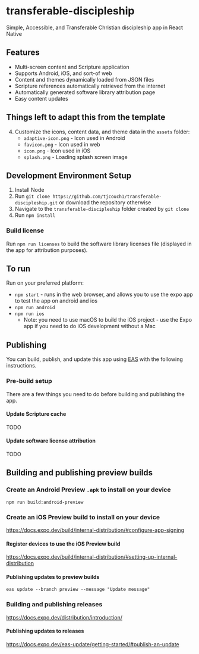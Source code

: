 # transferable-discipleship
Simple, Accessible, and Transferable Christian discipleship app in React Native

## Features

- Multi-screen content and Scripture application
- Supports Android, iOS, and sort-of web
- Content and themes dynamically loaded from JSON files
- Scripture references automatically retrieved from the internet
- Automatically generated software library attribution page
- Easy content updates

## Things left to adapt this from the template

4. Customize the icons, content data, and theme data in the `assets` folder:
    - `adaptive-icon.png` - Icon used in Android
    - `favicon.png` - Icon used in web
    - `icon.png` - Icon used in iOS
    - `splash.png` - Loading splash screen image

## Development Environment Setup

1. Install Node
2. Run `git clone https://github.com/tjcouch1/transferable-discipleship.git` or download the repository otherwise
3. Navigate to the `transferable-discipleship` folder created by `git clone`
4. Run `npm install`

### Build license 

Run `npm run licenses` to build the software library licenses file (displayed in the app for attribution purposes).

## To run

Run on your preferred platform:

- `npm start` - runs in the web browser, and allows you to use the expo app to test the app on android and ios
- `npm run android`
- `npm run ios`
   - Note: you need to use macOS to build the iOS project - use the Expo app if you need to do iOS development without a Mac

## Publishing

You can build, publish, and update this app using [EAS](https://docs.expo.dev/eas/) with the following instructions.

### Pre-build setup

There are a few things you need to do before building and publishing the app.

#### Update Scripture cache

TODO

#### Update software license attribution

TODO

## Building and publishing preview builds

### Create an Android Preview `.apk` to install on your device

`npm run build:android-preview`

### Create an iOS Preview build to install on your device

https://docs.expo.dev/build/internal-distribution/#configure-app-signing

#### Register devices to use the iOS Preview build

https://docs.expo.dev/build/internal-distribution/#setting-up-internal-distribution

#### Publishing updates to preview builds

`eas update --branch preview --message "Update message"`

### Building and publishing releases

https://docs.expo.dev/distribution/introduction/

#### Publishing updates to releases

https://docs.expo.dev/eas-update/getting-started/#publish-an-update